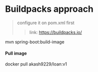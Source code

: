 # Buildpacks approach
> configure it on pom.xml first
> >link: https://buildpacks.io/

mvn spring-boot:build-image

#### Pull image
docker pull akash9229/loan:v1